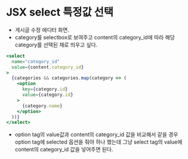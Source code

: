 # JSX select 특정값 선택
- 게시글 수정 에디터 화면.
- category를 selectbox로 보여주고 content의 category_id에 따라 해당 category를 선택된 채로 띄우고 싶다.
```jsx
<select
  name="category_id"
  value={content.category_id}
>
  {categories && categories.map(category => (
    <option
      key={category.id}
      value={category.id}
    >
      {category.name}
    </option>
  ))}
</select>
```
- option tag의 value값과 content의 category_id 값을 비교해서 같을 경우 
option tag에 selected 옵션을 줘야 하나 했는데 그냥 select tag의 value에 
content의 category_id 값을 넣어주면 된다.
 